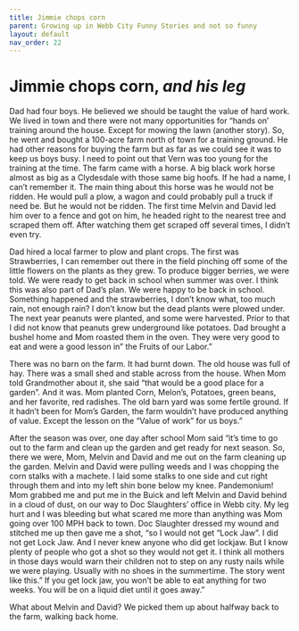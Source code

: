```yaml
---
title: Jimmie chops corn
parent: Growing up in Webb City Funny Stories and not so funny
layout: default
nav_order: 22
---
```


# Jimmie chops corn, *and his leg*

Dad had four boys. He believed we should be taught the value of hard work. We lived in town and there were not many opportunities for “hands on’ training around the house. Except for mowing the lawn (another story). So, he went and bought a 100-acre farm north of town for a training ground. He had other reasons for buying the farm but as far as we could see it was to keep us boys busy. I need to point out that Vern was too young for the training at the time. The farm came with a horse. A big black work horse almost as big as a Clydesdale with those same big hoofs. If he had a name, I can’t remember it. The main thing about this horse was he would not be ridden. He would pull a plow, a wagon and could probably pull a truck if need be. But he would not be ridden.  The first time Melvin and David led him over to a fence and got on him, he headed right to the nearest tree and scraped them off. After watching them get scraped off several times, I didn’t even try.

Dad hired a local farmer to plow and plant crops. The first was Strawberries, I can remember out there in the field pinching off some of the little flowers on the plants as they grew. To produce bigger berries, we were told.  We were ready to get back in school when summer was over. I think this was also part of Dad’s plan. We were happy to be back in school. Something happened and the strawberries, I don’t know what, too much rain, not enough rain? I don’t know but the dead plants were plowed under.
The next year peanuts were planted, and some were harvested. Prior to that I did not know that peanuts grew underground like potatoes. Dad brought a bushel home and Mom roasted them in the oven. They were very good to eat and were a good lesson in” the Fruits of our Labor.”

There was no barn on the farm. It had burnt down. The old house was full of hay. There was a small shed and stable across from the house. When Mom told Grandmother about it, she said “that would be a good place for a garden”. And it was. Mom planted Corn, Melon’s, Potatoes, green beans, and her favorite, red radishes. The old barn yard was some fertile ground. If it hadn’t been for Mom’s Garden, the farm wouldn’t have produced anything of value. Except the lesson on the “Value of work” for us boys.”

After the season was over, one day after school Mom said “it’s time to go out to the farm and clean up the garden and get ready for next season.  So, there we were, Mom, Melvin and David and me out on the farm cleaning up the garden.  Melvin and David were pulling weeds and I was chopping the corn stalks with a machete.  I laid some stalks to one side and cut right through them and into my left shin bone below my knee.  Pandemonium!  Mom grabbed me and put me in the Buick and left Melvin and David behind in a cloud of dust, on our way to Doc Slaughters’ office in Webb city. My leg hurt and I was bleeding but what scared me more than anything was Mom going over 100 MPH back to town. Doc Slaughter dressed my wound and stitched me up then gave me a shot, “so I would not get “Lock Jaw”. I did not get Lock Jaw. And I never knew anyone who did get lockjaw. But I know plenty of people who got a shot so they would not get it. I think all mothers in those days would warn their children not to step on any rusty nails while we were playing. Usually with no shoes in the summertime. The story went like this.” If you get lock jaw, you won’t be able to eat anything for two weeks. You will be on a liquid diet until it goes away.”

What about Melvin and David? We picked them up about halfway back to the farm, walking back home.
